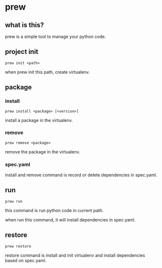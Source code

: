 # prew

## what is this?

prew is a simple tool to manage your python code.

## project init

`prew init <path>`  

when prew init this path, create virtualenv.  

## package

### install

`prew install <package> [<version>]`  

install a package in the virtualenv.

### remove

`prew remove <package>`

remove the package in the virtualenv.

### spec.yaml

install and remove command is record or delete dependencies in spec.yaml.

## run

`prew run`

this command is run python code in current path.  

when run this command, it will install dependencies in spec.yaml.

## restore

`prew restore`

restore command is install and init virtualenv and install dependencies based on spec.yaml.